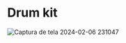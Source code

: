 # Drum kit
![Captura de tela 2024-02-06 231047](https://github.com/Jezebel1990/drum-kit/assets/75287031/b9f966bd-a6c5-4759-9d81-f99ac8c2faa6)
